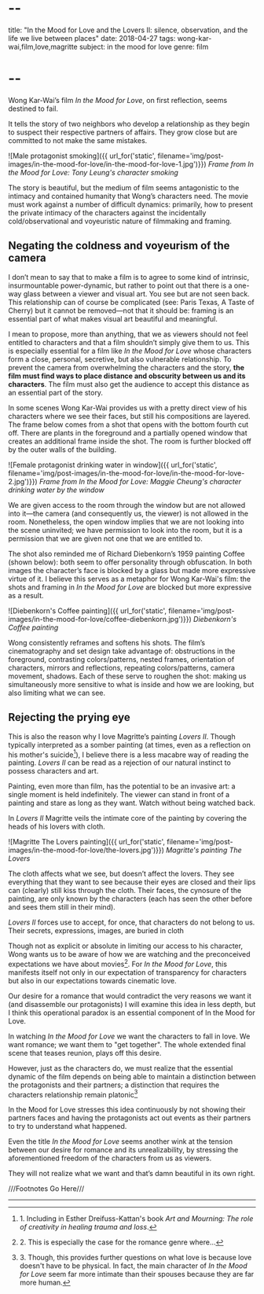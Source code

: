 # --
title: "In the Mood for Love and the Lovers II: silence, observation, and the life we live between places"
date: 2018-04-27
tags: wong-kar-wai,film,love,magritte
subject: in the mood for love
genre: film
# --

Wong Kar-Wai’s film *In the Mood for Love*, on first reflection, seems destined to fail.

It tells the story of two neighbors who develop a relationship as they begin to suspect their respective partners of affairs. They grow close but are committed to not make the same mistakes.

![Male protagonist smoking]({{ url_for('static', filename='img/post-images/in-the-mood-for-love/in-the-mood-for-love-1.jpg')}})
*Frame from In the Mood for Love: Tony Leung's character smoking*

The story is beautiful, but the medium of film seems antagonistic to the intimacy and contained humanity that Wong’s characters need. The movie must work against a number of difficult dynamics: primarily, how to present the private intimacy of the characters against the incidentally cold/observational and voyeuristic nature of filmmaking and framing.

## Negating the coldness and voyeurism of the camera

I don’t mean to say that to make a film is to agree to some kind of intrinsic, insurmountable power-dynamic, but rather to point out that there is a one-way glass between a viewer and visual art. You see but are not seen back. This relationship can of course be complicated (see: Paris Texas, A Taste of Cherry) but it cannot be removed—not that it should be: framing is an essential part of what makes visual art beautiful and meaningful.

I mean to propose, more than anything, that we as viewers should not feel entitled to characters and that a film shouldn’t simply give them to us. This is especially essential for a film like *In the Mood for Love* whose characters form a close, personal, secretive, but also vulnerable relationship. To prevent the camera from overwhelming the characters and the story, **the film must find ways to place distance and obscurity between us and its characters**. The film must also get the audience to accept this distance as an essential part of the story.

In some scenes Wong Kar-Wai provides us with a pretty direct view of his characters where we see their faces, but still his compositions are layered. The frame below comes from a shot that opens with the bottom fourth cut off. There are plants in the foreground and a partially opened window that creates an additional frame inside the shot. The room is further blocked off by the outer walls of the building.

![Female protagonist drinking water in window]({{ url_for('static', filename='img/post-images/in-the-mood-for-love/in-the-mood-for-love-2.jpg')}})
*Frame from In the Mood for Love: Maggie Cheung's character drinking water by the window*

We are given access to the room through the window but are not allowed into it—the camera (and consequently us, the viewer) is not allowed in the room. Nonetheless, the open window implies that we are not looking into the scene uninvited; we have permission to look into the room, but it is a permission that we are given not one that we are entitled to.

The shot also reminded me of Richard Diebenkorn’s 1959 painting Coffee (shown below): both seem to offer personality through obfuscation. In both images the character’s face is blocked by a glass but made more expressive virtue of it. I believe this serves as a metaphor for Wong Kar-Wai's film: the shots and framing in *In the Mood for Love* are blocked but more expressive as a result.

![Diebenkorn's Coffee painting]({{ url_for('static', filename='img/post-images/in-the-mood-for-love/coffee-diebenkorn.jpg')}})
*Diebenkorn's Coffee painting*

Wong consistently reframes and softens his shots. The film’s cinematography and set design take advantage of: obstructions in the foreground, contrasting colors/patterns, nested frames, orientation of characters, mirrors and reflections, repeating colors/patterns, camera movement, shadows. Each of these serve to roughen the shot: making us simultaneously more sensitive to what is inside and how we are looking, but also limiting what we can see.

## Rejecting the prying eye

This is also the reason why I love Magritte’s painting *Lovers II*. Though typically interpreted as a somber painting (at times, even as a reflection on his mother's suicide[^1]), I believe there is a less macabre way of reading the painting. *Lovers II* can be read as a rejection of our natural instinct to possess characters and art.

Painting, even more than film, has the potential to be an invasive art: a single moment is held indefinitely. The viewer can stand in front of a painting and stare as long as they want. Watch without being watched back.

In *Lovers II* Magritte veils the intimate core of the painting by covering the heads of his lovers with cloth.

![Magritte The Lovers painting]({{ url_for('static', filename='img/post-images/in-the-mood-for-love/the-lovers.jpg')}})
*Magritte's painting The Lovers*

The cloth affects what we see, but doesn’t affect the lovers. They see everything that they want to see because their eyes are closed and their lips can (clearly) still kiss through the cloth. Their faces, the cynosure of the painting, are only known by the characters (each has seen the other before and sees them still in their mind). 

*Lovers II* forces use to accept, for once, that characters do not belong to us. Their secrets, expressions, images, are buried in cloth

Though not as explicit or absolute in limiting our access to his character, Wong wants us to be aware of how we are watching and the preconceived expectations we have about movies[^2]. For *In the Mood for Love*, this manifests itself not only in our expectation of transparency for characters but also in our expectations towards cinematic love.

Our desire for a romance that would contradict the very reasons we want it (and disassemble our protagonists)
I will examine this idea in less depth, but I think this operational paradox is an essential component of In the Mood for Love.

In watching *In the Mood for Love* we want the characters to fall in love. We want romance; we want them to "get together". The whole extended final scene that teases reunion, plays off this desire.

However, just as the characters do, we must realize that the essential dynamic of the film depends on being able to maintain a distinction between the protagonists and their partners; a distinction that requires the characters relationship remain platonic[^3]

In the Mood for Love stresses this idea continuously by not showing their partners faces and having the protagonists act out events as their partners to try to understand what happened.

Even the title *In the Mood for Love* seems another wink at the tension between our desire for romance and its unrealizability, by stressing the aforementioned freedom of the characters from us as viewers.

They will not realize what we want and that’s damn beautiful in its own right.

///Footnotes Go Here///
[^1]: 1\. Including in Esther Dreifuss-Kattan's book *Art and Mourning: The role of creativity in healing trauma and loss*.
[^2]: 2\. This is especially the case for the romance genre where...
[^3]: 3\. Though, this provides further questions on what love is because love doesn't have to be physical. In fact, the main character of *In the Mood for Love* seem far more intimate than their spouses because they are far more human.

<hr />
